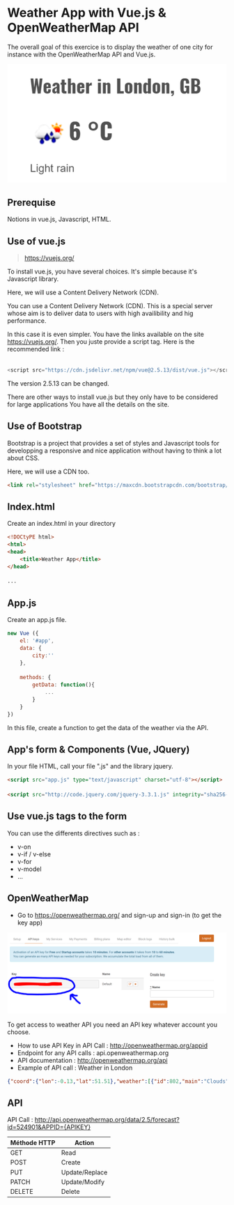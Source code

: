 # Weather App with Vue.js & OpenWeatherMap API

The overall goal of this exercice is to display the weather of one city for instance with the OpenWeatherMap API and Vue.js.

![WeatherApp](./img/Weather_Example.png "Extract of the website openweather.org")

## Prerequise
Notions in vue.js, Javascript, HTML.

## Use of vue.js

>  https://vuejs.org/

To install vue.js, you have several choices. It's simple because it's Javascript library.


Here, we will use a Content Delivery Network (CDN).

You can use a Content Delivery Network (CDN). This is a special server whose aim is to deliver data to users with high availibility and hig performance. 

In this case it is even simpler.
You have the links available on the site https://vuejs.org/. 
Then you juste provide a script tag. Here is the recommended link : 

```javascript

<script src="https://cdn.jsdelivr.net/npm/vue@2.5.13/dist/vue.js"></script> 

```
The version 2.5.13 can be changed.

 There are other ways to install vue.js but they only have to be considered for large applications You have all the details on the site.

## Use of Bootstrap

Bootstrap is a project that provides a set of styles and Javascript tools for developping a responsive and nice application without having to think a lot about CSS.

Here, we will use a CDN too.

````HTML
<link rel="stylesheet" href="https://maxcdn.bootstrapcdn.com/bootstrap/4.0.0/css/bootstrap.min.css">

````

## Index.html

Create an index.html in your directory

````HTML
<!DOCtyPE html>
<html>
<head>
    <title>Weather App</title>
</head>

...

````
## App.js

Create an app.js file.

```javascript
new Vue ({
    el: '#app',
    data: {
        city:''
    },

    methods: {
        getData: function(){
            ...
        }
    }
})
```
In this file, create a function to get the data of the weather via the API.

## App's form & Components (Vue, JQuery) 

In your file HTML, call your file ".js" and the library jquery.

````HTML
<script src="app.js" type="text/javascript" charset="utf-8"></script>

<script src="http://code.jquery.com/jquery-3.3.1.js" integrity="sha256-2Kok7MbOyxpgUVvAk/HJ2jigOSYS2auK4Pfzbm7uH60=" crossorigin="anonymous"></script>
````

## Use vue.js tags to the form

You can use the differents directives such as :
- v-on
- v-if / v-else
- v-for
- v-model
- ...

## OpenWeatherMap

- Go to https://openweathermap.org/ and sign-up and sign-in (to get the key app)

![OpenWeather](./img/API_Key.png "Extract of the website openweather.org")

To get access to weather API you need an API key whatever account you choose.

- How to use API Key in API Call : http://openweathermap.org/appid
- Endpoint for any API calls : api.openweathermap.org
- API documentation : http://openweathermap.org/api
- Example of API call : Weather in London

````JSON
{"coord":{"lon":-0.13,"lat":51.51},"weather":[{"id":802,"main":"Clouds","description":"scattered clouds","icon":"03n"}],"base":"stations","main":{"temp":273.79,"pressure":1017,"humidity":59,"temp_min":272.15,"temp_max":275.15},"visibility":10000,"wind":{"speed":2.6,"deg":350},"clouds":{"all":36},"dt":1517944800,"sys":{"type":1,"id":5091,"message":0.0029,"country":"GB","sunrise":1517902169,"sunset":1517936430},"id":2643743,"name":"London","cod":200}
````

## API

API Call : http://api.openweathermap.org/data/2.5/forecast?id=524901&APPID={APIKEY}

|Méthode HTTP       |     Action     |
| ------------- | -------------   |
| GET       |    Read      |
| POST     |      Create |
| PUT        |      Update/Replace     |
| PATCH        |      Update/Modify     |
| DELETE        |      Delete     |
